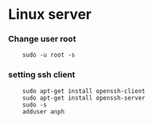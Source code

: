 # Linux server
### Change user root
        sudo -u root -s
### setting ssh client
        sudo apt-get install openssh-client
        sudo apt-get install openssh-server
        sudo -s
        adduser anph